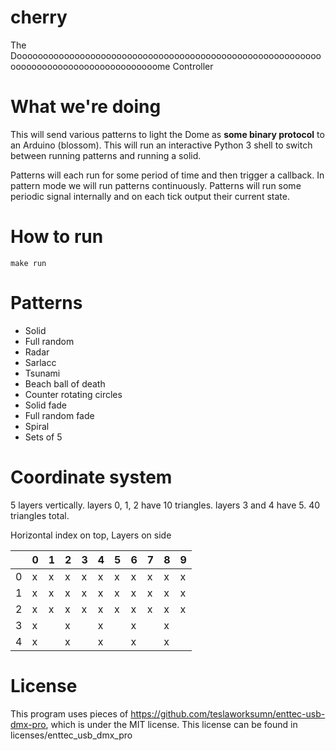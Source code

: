 # cherry
The Doooooooooooooooooooooooooooooooooooooooooooooooooooooooooooooooooooooooooooooooooooooome Controller

# What we're doing

This will send various patterns to light the Dome as **some binary protocol** to an Arduino (blossom).
This will run an interactive Python 3 shell to switch between running patterns and running a solid.

Patterns will each run for some period of time and then trigger a callback.
In pattern mode we will run patterns continuously. Patterns will run some
periodic signal internally and on each tick output their current state.

# How to run

```
make run
```

# Patterns

- Solid
- Full random
- Radar
- Sarlacc
- Tsunami
- Beach ball of death
- Counter rotating circles
- Solid fade
- Full random fade
- Spiral
- Sets of 5

# Coordinate system

5 layers vertically. layers 0, 1, 2 have 10 triangles. layers 3 and 4 have 5. 40 triangles total.

Horizontal index on top, Layers on side

|   | 0 | 1 | 2 | 3 | 4 | 5 | 6 | 7 | 8 | 9 |
|---|---|---|---|---|---|---|---|---|---|---|
| 0 | x | x | x | x | x | x | x | x | x | x |
| 1 | x | x | x | x | x | x | x | x | x | x |
| 2 | x | x | x | x | x | x | x | x | x | x |
| 3 | x |   | x |   | x |   | x |   | x |   |
| 4 | x |   | x |   | x |   | x |   | x |   |

# License
This program uses pieces of https://github.com/teslaworksumn/enttec-usb-dmx-pro, which is under the MIT license. This license can be found in licenses/enttec_usb_dmx_pro
